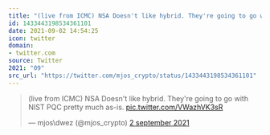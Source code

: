 ```yaml
---
title: "(live from ICMC) NSA Doesn't like hybrid. They're going to go with NIST PQC pretty much as-is. https..."
id: 1433443198534361101
date: 2021-09-02 14:54:25
icon: twitter
domain:
- twitter.com
source: Twitter
2021: "09"
src_url: "https://twitter.com/mjos_crypto/status/1433443198534361101"
---
```

<blockquote class="twitter-tweet" data-lang="nl" data-dnt="true"><p lang="en" dir="ltr">(live from ICMC) NSA Doesn&#39;t like hybrid. They&#39;re going to go with NIST PQC pretty much as-is. <a href="https://t.co/VWazhVK3sR">pic.twitter.com/VWazhVK3sR</a></p>&mdash; mjos\dwez (@mjos_crypto) <a href="https://twitter.com/mjos_crypto/status/1433443198534361101?ref_src=twsrc%5Etfw">2 september 2021</a></blockquote>
<script async src="https://platform.twitter.com/widgets.js" charset="utf-8"></script>

